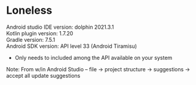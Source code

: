 # Loneless
Android studio IDE version: dolphin 2021.3.1  
Kotlin plugin version: 1.7.20  
Gradle version: 7.5.1  
Android SDK version: API level 33 (Android Tiramisu)  
- Only needs to included among the API available on your system  
  
Note: From w/in Android Studio – file -> project structure -> suggestions -> accept all update suggestions
